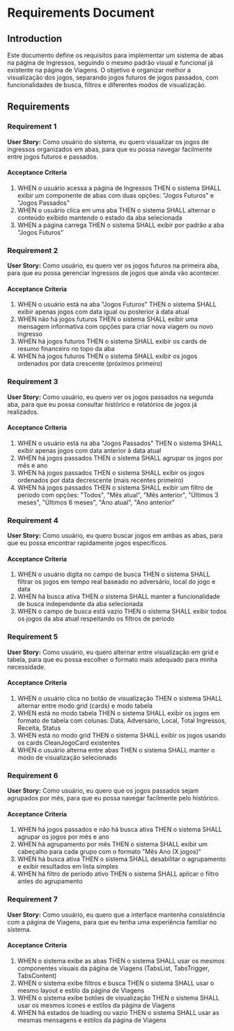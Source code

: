 # Requirements Document

## Introduction

Este documento define os requisitos para implementar um sistema de abas na página de Ingressos, seguindo o mesmo padrão visual e funcional já existente na página de Viagens. O objetivo é organizar melhor a visualização dos jogos, separando jogos futuros de jogos passados, com funcionalidades de busca, filtros e diferentes modos de visualização.

## Requirements

### Requirement 1

**User Story:** Como usuário do sistema, eu quero visualizar os jogos de ingressos organizados em abas, para que eu possa navegar facilmente entre jogos futuros e passados.

#### Acceptance Criteria

1. WHEN o usuário acessa a página de Ingressos THEN o sistema SHALL exibir um componente de abas com duas opções: "Jogos Futuros" e "Jogos Passados"
2. WHEN o usuário clica em uma aba THEN o sistema SHALL alternar o conteúdo exibido mantendo o estado da aba selecionada
3. WHEN a página carrega THEN o sistema SHALL exibir por padrão a aba "Jogos Futuros"

### Requirement 2

**User Story:** Como usuário, eu quero ver os jogos futuros na primeira aba, para que eu possa gerenciar ingressos de jogos que ainda vão acontecer.

#### Acceptance Criteria

1. WHEN o usuário está na aba "Jogos Futuros" THEN o sistema SHALL exibir apenas jogos com data igual ou posterior à data atual
2. WHEN não há jogos futuros THEN o sistema SHALL exibir uma mensagem informativa com opções para criar nova viagem ou novo ingresso
3. WHEN há jogos futuros THEN o sistema SHALL exibir os cards de resumo financeiro no topo da aba
4. WHEN há jogos futuros THEN o sistema SHALL exibir os jogos ordenados por data crescente (próximos primeiro)

### Requirement 3

**User Story:** Como usuário, eu quero ver os jogos passados na segunda aba, para que eu possa consultar histórico e relatórios de jogos já realizados.

#### Acceptance Criteria

1. WHEN o usuário está na aba "Jogos Passados" THEN o sistema SHALL exibir apenas jogos com data anterior à data atual
2. WHEN há jogos passados THEN o sistema SHALL agrupar os jogos por mês e ano
3. WHEN há jogos passados THEN o sistema SHALL exibir os jogos ordenados por data decrescente (mais recentes primeiro)
4. WHEN há jogos passados THEN o sistema SHALL exibir um filtro de período com opções: "Todos", "Mês atual", "Mês anterior", "Últimos 3 meses", "Últimos 6 meses", "Ano atual", "Ano anterior"

### Requirement 4

**User Story:** Como usuário, eu quero buscar jogos em ambas as abas, para que eu possa encontrar rapidamente jogos específicos.

#### Acceptance Criteria

1. WHEN o usuário digita no campo de busca THEN o sistema SHALL filtrar os jogos em tempo real baseado no adversário, local do jogo e data
2. WHEN há busca ativa THEN o sistema SHALL manter a funcionalidade de busca independente da aba selecionada
3. WHEN o campo de busca está vazio THEN o sistema SHALL exibir todos os jogos da aba atual respeitando os filtros de período

### Requirement 5

**User Story:** Como usuário, eu quero alternar entre visualização em grid e tabela, para que eu possa escolher o formato mais adequado para minha necessidade.

#### Acceptance Criteria

1. WHEN o usuário clica no botão de visualização THEN o sistema SHALL alternar entre modo grid (cards) e modo tabela
2. WHEN está no modo tabela THEN o sistema SHALL exibir os jogos em formato de tabela com colunas: Data, Adversário, Local, Total Ingressos, Receita, Status
3. WHEN está no modo grid THEN o sistema SHALL exibir os jogos usando os cards CleanJogoCard existentes
4. WHEN o usuário alterna entre abas THEN o sistema SHALL manter o modo de visualização selecionado

### Requirement 6

**User Story:** Como usuário, eu quero que os jogos passados sejam agrupados por mês, para que eu possa navegar facilmente pelo histórico.

#### Acceptance Criteria

1. WHEN há jogos passados e não há busca ativa THEN o sistema SHALL agrupar os jogos por mês e ano
2. WHEN há agrupamento por mês THEN o sistema SHALL exibir um cabeçalho para cada grupo com o formato "Mês Ano (X jogos)"
3. WHEN há busca ativa THEN o sistema SHALL desabilitar o agrupamento e exibir resultados em lista simples
4. WHEN há filtro de período ativo THEN o sistema SHALL aplicar o filtro antes do agrupamento

### Requirement 7

**User Story:** Como usuário, eu quero que a interface mantenha consistência com a página de Viagens, para que eu tenha uma experiência familiar no sistema.

#### Acceptance Criteria

1. WHEN o sistema exibe as abas THEN o sistema SHALL usar os mesmos componentes visuais da página de Viagens (TabsList, TabsTrigger, TabsContent)
2. WHEN o sistema exibe filtros e busca THEN o sistema SHALL usar o mesmo layout e estilo da página de Viagens
3. WHEN o sistema exibe botões de visualização THEN o sistema SHALL usar os mesmos ícones e estilos da página de Viagens
4. WHEN há estados de loading ou vazio THEN o sistema SHALL usar as mesmas mensagens e estilos da página de Viagens
